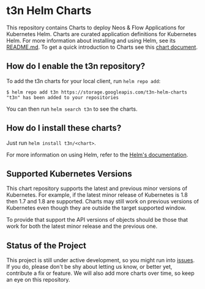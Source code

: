 # t3n Helm Charts

This repository contains Charts to deploy Neos & Flow Applications for Kubernetes Helm. Charts are curated application definitions for Kubernetes Helm. For more information about installing and using Helm, see its
[README.md](https://github.com/kubernetes/helm/tree/master/README.md). To get a quick introduction to Charts see this [chart document](https://github.com/kubernetes/helm/blob/master/docs/charts.md).

## How do I enable the t3n repository?

To add the t3n charts for your local client, run `helm repo add`:

```
$ helm repo add t3n https://storage.googleapis.com/t3n-helm-charts
"t3n" has been added to your repositories
```

You can then run `helm search t3n` to see the charts.

## How do I install these charts?

Just run `helm install t3n/<chart>`.

For more information on using Helm, refer to the [Helm's documentation](https://github.com/kubernetes/helm#docs).

## Supported Kubernetes Versions

This chart repository supports the latest and previous minor versions of Kubernetes. For example, if the latest minor release of Kubernetes is 1.8 then 1.7 and 1.8 are supported. Charts may still work on previous versions of Kubernetes even though they are outside the target supported window.

To provide that support the API versions of objects should be those that work for both the latest minor release and the previous one.

## Status of the Project

This project is still under active development, so you might run into [issues](https://github.com/yeebase/helm-charts/issues). If you do, please don't be shy about letting us know, or better yet, contribute a fix or feature.
We will also add more charts over time, so keep an eye on this repository.
